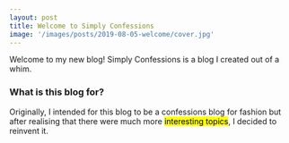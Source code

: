 ```yaml
---
layout: post
title: Welcome to Simply Confessions
image: '/images/posts/2019-08-05-welcome/cover.jpg'
---
```


Welcome to my new blog! Simply Confessions is a blog I created out of a whim.

<h3>What is this blog for?</h3>
Originally, I intended for this blog to be a confessions blog for fashion but after realising that there were much more <mark>interesting topics</mark>, I decided to reinvent it.
